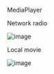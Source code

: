 MediaPlayer

Network radio

![image](https://user-images.githubusercontent.com/35757455/207788977-94dab4c3-11fa-403e-b7a7-7739f7886f07.png)

Local movie

![image](https://user-images.githubusercontent.com/35757455/207789027-dd7a0a33-9d9f-4b06-99ab-da54578d3558.png)

